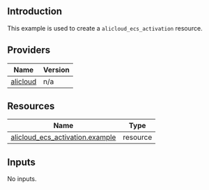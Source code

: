 <!-- BEGIN_TF_DOCS -->
## Introduction

This example is used to create a `alicloud_ecs_activation` resource.

## Providers

| Name | Version |
|------|---------|
| <a name="provider_alicloud"></a> [alicloud](#provider\_alicloud) | n/a |

## Resources

| Name | Type |
|------|------|
| [alicloud_ecs_activation.example](https://registry.terraform.io/providers/aliyun/alicloud/latest/docs/resources/ecs_activation) | resource |

## Inputs

No inputs.
<!-- END_TF_DOCS -->    